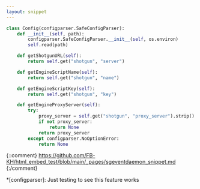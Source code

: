 ```yaml
---
layout: snippet
---
```


```python
class Config(configparser.SafeConfigParser):
    def __init__(self, path):
        configparser.SafeConfigParser.__init__(self, os.environ)
        self.read(path)

    def getShotgunURL(self):
        return self.get("shotgun", "server")

    def getEngineScriptName(self):
        return self.get("shotgun", "name")

    def getEngineScriptKey(self):
        return self.get("shotgun", "key")

    def getEngineProxyServer(self):
        try:
            proxy_server = self.get("shotgun", "proxy_server").strip()
            if not proxy_server:
                return None
            return proxy_server
        except configparser.NoOptionError:
            return None
```


{::comment}
https://github.com/FB-KH/html_embed_test/blob/main/_pages/sgeventdaemon_snippet.md
{:/comment}

*[configparser]: Just testing to see this feature works